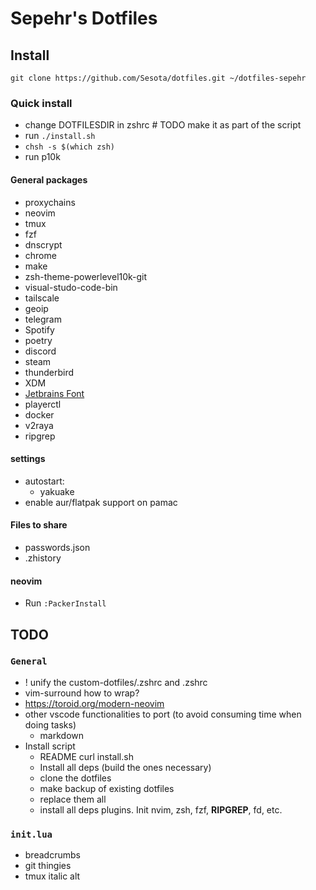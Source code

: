 # Sepehr's Dotfiles

## Install

`git clone https://github.com/Sesota/dotfiles.git ~/dotfiles-sepehr`

### Quick install

- change DOTFILESDIR in zshrc  # TODO make it as part of the script
- run `./install.sh`
- `chsh -s $(which zsh)`
- run p10k

#### General packages
- proxychains
- neovim
- tmux
- fzf
- dnscrypt
- chrome
- make
- zsh-theme-powerlevel10k-git
- visual-studo-code-bin
- tailscale
- geoip
- telegram
- Spotify
- poetry
- discord
- steam
- thunderbird
- XDM
- [Jetbrains Font](https://www.jetbrains.com/lp/mono/)
- playerctl
- docker
- v2raya
- ripgrep

#### settings
- autostart:
  - yakuake
- enable aur/flatpak support on pamac

#### Files to share
- passwords.json
- .zhistory

#### neovim
- Run `:PackerInstall`

## TODO
### `General`

- ! unify the custom-dotfiles/.zshrc and .zshrc
- vim-surround how to wrap?
- https://toroid.org/modern-neovim
- other vscode functionalities to port (to avoid consuming time when doing tasks)
  - markdown
- Install script
  - README curl install.sh
  - Install all deps (build the ones necessary)
  - clone the dotfiles
  - make backup of existing dotfiles
  - replace them all
  - install all deps plugins. Init nvim, zsh, fzf, **RIPGREP**, fd, etc.

### `init.lua`

- breadcrumbs
- git thingies
- tmux italic alt
